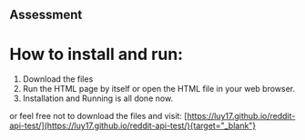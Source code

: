 ## Assessment

# How to install and run:
1. Download the files
2. Run the HTML page by itself or open the HTML file in your web browser.
3. Installation and Running is all done now. 

or feel free not to download the files and visit:
[https://luy17.github.io/reddit-api-test/](https://luy17.github.io/reddit-api-test/){target="_blank"}
